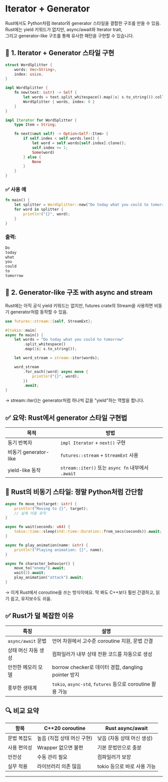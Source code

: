 # Iterator + Generator

Rust에서도 Python처럼 iterator와 generator 스타일을 결합한 구조를 만들 수 있음.
Rust에는 yield 키워드가 없지만, async/await와 Iterator trait,  
그리고 generator-like 구조를 통해 유사한 패턴을 구현할 수 있습니다.

## 🧪 1. Iterator + Generator 스타일 구현
```rust
struct WordSplitter {
    words: Vec<String>,
    index: usize,
}

impl WordSplitter {
    fn new(text: &str) -> Self {
        let words = text.split_whitespace().map(|s| s.to_string()).collect();
        WordSplitter { words, index: 0 }
    }
}

impl Iterator for WordSplitter {
    type Item = String;

    fn next(&mut self) -> Option<Self::Item> {
        if self.index < self.words.len() {
            let word = self.words[self.index].clone();
            self.index += 1;
            Some(word)
        } else {
            None
        }
    }
}
```

### ✅ 사용 예
```rust
fn main() {
    let splitter = WordSplitter::new("Do today what you could to tomorrow");
    for word in splitter {
        println!("{}", word);
    }
}
```


### 출력:
```rust
Do  
today  
what  
you  
could  
to  
tomorrow
```


## 🧠 2. Generator-like 구조 with async and stream
Rust에는 아직 공식 yield 키워드는 없지만, futures crate의 Stream을 사용하면 비동기 generator처럼 동작할 수 있음.
```rust
use futures::stream::{self, StreamExt};

#[tokio::main]
async fn main() {
    let words = "Do today what you could to tomorrow"
        .split_whitespace()
        .map(|s| s.to_string());

    let word_stream = stream::iter(words);

    word_stream
        .for_each(|word| async move {
            println!("{}", word);
        })
        .await;
}
```

→ stream::iter()는 generator처럼 하나씩 값을 "yield"하는 역할을 합니다.

## ✅ 요약: Rust에서 generator 스타일 구현법
| 목적                     | 방법                                  |
|--------------------------|---------------------------------------|
| 동기 반복자              | `impl Iterator` + `next()` 구현       |
| 비동기 generator-like    | `futures::stream` + `StreamExt` 사용 |
| yield-like 동작          | `stream::iter()` 또는 `async fn` 내부에서 `.await` |



## 🧠 Rust의 비동기 스타일: 정말 Python처럼 간단함
```rust
async fn move_to(target: &str) {
    println!("Moving to {}", target);
    // 실제 이동 로직
}

async fn wait(seconds: u64) {
    tokio::time::sleep(std::time::Duration::from_secs(seconds)).await;
}

async fn play_animation(name: &str) {
    println!("Playing animation: {}", name);
}

async fn character_behavior() {
    move_to("enemy").await;
    wait(2).await;
    play_animation("attack").await;
}
```

→ 이게 Rust에서 coroutine을 쓰는 방식이에요.
딱 봐도 C++보다 훨씬 간결하고, 읽기 쉽고, 유지보수도 쉬움.

## ✅ Rust가 덜 복잡한 이유
| 특징               | 설명                                                  |
|--------------------|-------------------------------------------------------|
| `async/await` 문법 | 언어 차원에서 고수준 coroutine 지원, 문법 간결         |
| 상태 머신 자동 생성 | 컴파일러가 내부 상태 전환 코드를 자동으로 생성         |
| 안전한 메모리 모델 | borrow checker로 데이터 경합, dangling pointer 방지     |
| 풍부한 생태계       | `tokio`, `async-std`, `futures` 등으로 coroutine 활용 가능 |


## 🔍 비교 요약
| 항목           | C++20 coroutine             | Rust async/await           |
|----------------|-----------------------------|----------------------------|
| 문법 복잡도    | 높음 (직접 상태 머신 구현)   | 낮음 (자동 상태 머신 생성) |
| 사용 편의성    | Wrapper 없으면 불편          | 기본 문법만으로 충분        |
| 안전성         | 수동 관리 필요               | 컴파일러가 보장             |
| 실무 적용      | 라이브러리 의존 많음         | tokio 등으로 바로 사용 가능 |

---
